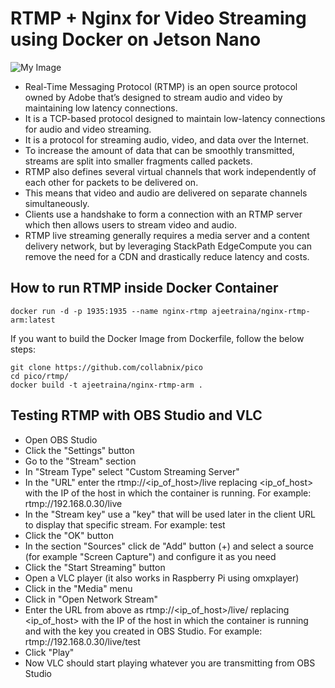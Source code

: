 # RTMP + Nginx for Video Streaming using Docker on Jetson Nano

![My Image](https://github.com/collabnix/pico/blob/master/rtmp/images/pico2.0.jpeg)

- Real-Time Messaging Protocol (RTMP) is an open source protocol owned by Adobe that’s designed to stream audio and video by maintaining low latency connections.
- It is a TCP-based protocol designed to maintain low-latency connections for audio and video streaming. 
- It is a protocol for streaming audio, video, and data over the Internet.
- To increase the amount of data that can be smoothly transmitted, streams are split into smaller fragments called packets. 
- RTMP also defines several virtual channels that work independently of each other for packets to be delivered on. 
- This means that video and audio are delivered on separate channels simultaneously.
- Clients use a handshake to form a connection with an RTMP server which then allows users to stream video and audio.
- RTMP live streaming generally requires a media server and a content delivery network, but by leveraging StackPath EdgeCompute you can remove the need for a CDN and drastically reduce latency and costs.


## How to run RTMP inside Docker Container

```
docker run -d -p 1935:1935 --name nginx-rtmp ajeetraina/nginx-rtmp-arm:latest
```

If you want to build the Docker Image from Dockerfile, follow the below steps:

```
git clone https://github.com/collabnix/pico
cd pico/rtmp/
docker build -t ajeetraina/nginx-rtmp-arm .
```

## Testing RTMP with OBS Studio and VLC

- Open OBS Studio
- Click the "Settings" button
- Go to the "Stream" section
- In "Stream Type" select "Custom Streaming Server"
- In the "URL" enter the rtmp://<ip_of_host>/live replacing <ip_of_host> with the IP of the host in which the container is running. For example: rtmp://192.168.0.30/live
- In the "Stream key" use a "key" that will be used later in the client URL to display that specific stream. For example: test
- Click the "OK" button
- In the section "Sources" click de "Add" button (+) and select a source (for example "Screen Capture") and configure it as you need
- Click the "Start Streaming" button
- Open a VLC player (it also works in Raspberry Pi using omxplayer)
- Click in the "Media" menu
- Click in "Open Network Stream"
- Enter the URL from above as rtmp://<ip_of_host>/live/<key> replacing <ip_of_host> with the IP of the host in which the container is running and <key> with the key you created in OBS Studio. For example: rtmp://192.168.0.30/live/test
- Click "Play"
- Now VLC should start playing whatever you are transmitting from OBS Studio
